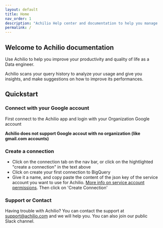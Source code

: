 ```yaml
---
layout: default
title: Home
nav_order: 1
description: "Achilio Help center and documentation to help you manage your BigQuery with us."
permalink: /
---
```


<script>
  !function(){var analytics=window.analytics=window.analytics||[];if(!analytics.initialize)if(analytics.invoked)window.console&&console.error&&console.error("Segment snippet included twice.");else{analytics.invoked=!0;analytics.methods=["trackSubmit","trackClick","trackLink","trackForm","pageview","identify","reset","group","track","ready","alias","debug","page","once","off","on","addSourceMiddleware","addIntegrationMiddleware","setAnonymousId","addDestinationMiddleware"];analytics.factory=function(e){return function(){var t=Array.prototype.slice.call(arguments);t.unshift(e);analytics.push(t);return analytics}};for(var e=0;e<analytics.methods.length;e++){var key=analytics.methods[e];analytics[key]=analytics.factory(key)}analytics.load=function(key,e){var t=document.createElement("script");t.type="text/javascript";t.async=!0;t.src="https://cdn.segment.com/analytics.js/v1/" + key + "/analytics.min.js";var n=document.getElementsByTagName("script")[0];n.parentNode.insertBefore(t,n);analytics._loadOptions=e};analytics._writeKey="MNNlx43X9FU4JAC1tGMc89Rw99HvVcsQ";;analytics.SNIPPET_VERSION="4.15.3";
  analytics.load("MNNlx43X9FU4JAC1tGMc89Rw99HvVcsQ");
  analytics.page();
  }}();
</script>

<!-- # Home
Not working

## Table of contents

{: .no_toc .text-delta }

1. TOC
   {:toc} -->

## Welcome to Achilio documentation

Use Achilio to help you improve your productivity and quality of life as a Data engineer.

Achilio scans your query history to analyze your usage and give you insights, and make suggestions on how to improve its performances.

## Quickstart

### Connect with your Google account

First connect to the Achilio app and login with your Organization Google account

**Achilio does not support Google accout with no organization (like gmail.com accounts)**

### Create a connection

-   Click on the connection tab on the nav bar, or click on the hightlighted "create a connection" in the text above
-   Click on create your first connection to BigQuery
-   Give it a name, and copy paste the content of the json key of the service account you want to use for Achilio. [More info on service account permissions](google-service-account). Then click on 'Create Connection'

<!-- [Link](url) and ![Image](src) -->

### Support or Contact

Having trouble with Achilio? You can contact the support at support@achilio.com and we will help you. You can also join our public Slack channel.
